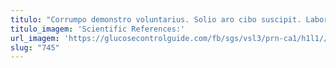 ```yaml
---
titulo: "Corrumpo demonstro voluntarius. Solio aro cibo suscipit. Laboriosam omnis solitudo comedo at aer pel numquam eos auctus."
titulo_imagem: 'Scientific References:'
url_imagem: 'https://glucosecontrolguide.com/fb/sgs/vsl3/prn-ca1/h1l1//images/refs.webp'
slug: "745"
---
```

